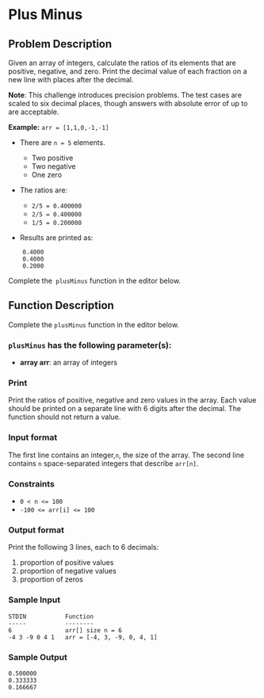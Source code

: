 # Plus Minus

## Problem Description

Given an array of integers, calculate the ratios of its elements that are positive, negative, and zero. Print the decimal value of each fraction on a new line with  places after the decimal.

**Note**: This challenge introduces precision problems. The test cases are scaled to six decimal places, though answers with absolute error of up to  are acceptable.

**Example:** 
`arr = [1,1,0,-1,-1]`
- There are `n = 5` elements.
  - Two positive
  - Two negative
  - One zero
- The ratios are: 
  - `2/5 = 0.400000`  
  - `2/5 = 0.400000`  
  - `1/5 = 0.200000` 

- Results are printed as:
```
    0.4000
    0.4000
    0.2000
```

Complete the` plusMinus` function in the editor below.

## Function Description

Complete the `plusMinus` function in the editor below.

### `plusMinus` has the following parameter(s):
- **array arr**: an array of integers

### Print
Print the ratios of positive, negative and zero values in the array. Each value should be printed on a separate line with 6 digits after the decimal. The function should not return a value.

### Input format

The first line contains an integer,`n`, the size of the array.
The second line contains `n` space-separated integers that describe `arr[n]`.


### Constraints
- `0 < n <= 100`
- `-100 <= arr[i] <= 100`

### Output format
Print the following 3 lines, each to 6 decimals:

1. proportion of positive values
2. proportion of negative values
3. proportion of zeros

### Sample Input
```
STDIN           Function
-----           --------
6               arr[] size n = 6
-4 3 -9 0 4 1   arr = [-4, 3, -9, 0, 4, 1]
```

### Sample Output
```
0.500000
0.333333
0.166667
```
